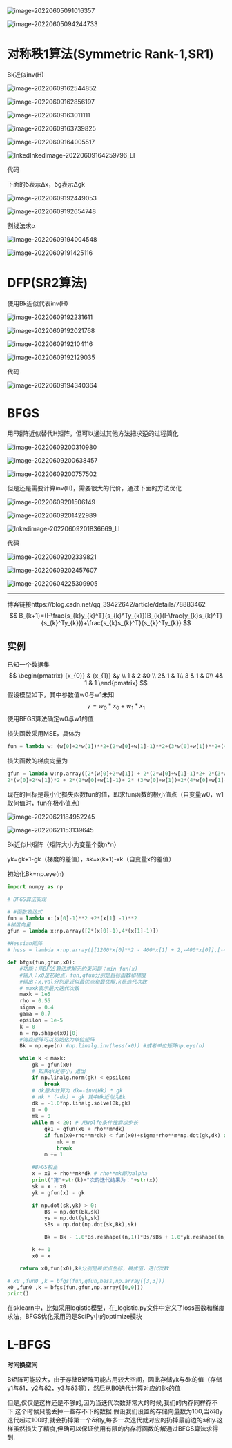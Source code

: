 ![image-20220605091016357](https://raw.githubusercontent.com/liang636600/cloudImg/master/images/image-20220605091016357.png)

![image-20220605094244733](https://raw.githubusercontent.com/liang636600/cloudImg/master/images/image-20220605094244733.png)

# 对称秩1算法(Symmetric Rank-1,SR1)

Bk近似inv(H)

![image-20220609162544852](https://raw.githubusercontent.com/liang636600/cloudImg/master/images/image-20220609162544852.png)

![image-20220609162856197](https://raw.githubusercontent.com/liang636600/cloudImg/master/images/image-20220609162856197.png)

![image-20220609163011111](https://raw.githubusercontent.com/liang636600/cloudImg/master/images/image-20220609163011111.png)

![image-20220609163739825](https://raw.githubusercontent.com/liang636600/cloudImg/master/images/image-20220609163739825.png)

![image-20220609164005517](https://raw.githubusercontent.com/liang636600/cloudImg/master/images/image-20220609164005517.png)

![InkedInkedimage-20220609164259796_LI](https://raw.githubusercontent.com/liang636600/cloudImg/master/images/InkedInkedimage-20220609164259796_LI.jpg)

代码

下面的δ表示Δx，δg表示Δgk

![image-20220609192449053](https://raw.githubusercontent.com/liang636600/cloudImg/master/images/image-20220609192449053.png)

![image-20220609192654748](https://raw.githubusercontent.com/liang636600/cloudImg/master/images/image-20220609192654748.png)

割线法求α

![image-20220609194004548](https://raw.githubusercontent.com/liang636600/cloudImg/master/images/image-20220609194004548.png)

![image-20220609191425116](https://raw.githubusercontent.com/liang636600/cloudImg/master/images/image-20220609191425116.png)

# DFP(SR2算法)

使用Bk近似代表inv(H)

![image-20220609192231611](https://raw.githubusercontent.com/liang636600/cloudImg/master/images/image-20220609192231611.png)

![image-20220609192021768](https://raw.githubusercontent.com/liang636600/cloudImg/master/images/image-20220609192021768.png)

![image-20220609192104116](https://raw.githubusercontent.com/liang636600/cloudImg/master/images/image-20220609192104116.png)

![image-20220609192129035](https://raw.githubusercontent.com/liang636600/cloudImg/master/images/image-20220609192129035.png)

代码

![image-20220609194340364](https://raw.githubusercontent.com/liang636600/cloudImg/master/images/image-20220609194340364.png)

#  BFGS

用F矩阵近似替代H矩阵，但可以通过其他方法把求逆的过程简化

![image-20220609200310980](https://raw.githubusercontent.com/liang636600/cloudImg/master/images/image-20220609200310980.png)

![image-20220609200638457](https://raw.githubusercontent.com/liang636600/cloudImg/master/images/image-20220609200638457.png)

![image-20220609200757502](https://raw.githubusercontent.com/liang636600/cloudImg/master/images/image-20220609200757502.png)

但是还是需要计算inv(H)，需要很大的代价，通过下面的方法优化

![image-20220609201506149](https://raw.githubusercontent.com/liang636600/cloudImg/master/images/image-20220609201506149.png)

![image-20220609201422989](https://raw.githubusercontent.com/liang636600/cloudImg/master/images/image-20220609201422989.png)

![Inkedimage-20220609201836669_LI](https://raw.githubusercontent.com/liang636600/cloudImg/master/images/Inkedimage-20220609201836669_LI.jpg)

代码

![image-20220609202339821](https://raw.githubusercontent.com/liang636600/cloudImg/master/images/image-20220609202339821.png)

![image-20220609202457607](https://raw.githubusercontent.com/liang636600/cloudImg/master/images/image-20220609202457607.png)

![image-20220604225309905](https://raw.githubusercontent.com/liang636600/cloudImg/master/images/image-20220604225309905.png)

---



博客链接https://blog.csdn.net/qq_39422642/article/details/78883462
$$
B_{k+1}=(I-\frac{s_{k}y_{k}^T}{s_{k}^Ty_{k}})B_{k}(I-\frac{y_{k}s_{k}^T}{s_{k}^Ty_{k}})+\frac{s_{k}s_{k}^T}{s_{k}^Ty_{k}}
$$
## 实例

已知一个数据集
$$
\begin{pmatrix}
{x_{0}} & {x_{1}} &y \\
1 & 2 &0 \\ 
 2& 1 & 1\\ 
3 & 1 & 0\\ 
 4& 1 & 1
\end{pmatrix}
$$
假设模型如下，其中参数值w0与w1未知
$$
y=w_{0}*x_{0}+w_{1}*x_{1}
$$
使用BFGS算法确定w0与w1的值

损失函数采用MSE，具体为

```python
fun = lambda w: (w[0]+2*w[1])**2+(2*w[0]+w[1]-1)**2+(3*w[0]+w[1])**2+(4*w[0]+w[1]-1)**2
```

损失函数的梯度向量为

```python
gfun = lambda w:np.array([2*(w[0]+2*w[1]) + 2*(2*w[0]+w[1]-1)*2+ 2*(3*w[0]+w[1])*3+2*(4*w[0]+w[1]-1)*4,
2*(w[0]+2*w[1])*2 + 2*(2*w[0]+w[1]-1)+ 2* (3*w[0]+w[1])+2*(4*w[0]+w[1]-1)])
```

现在的目标是最小化损失函数fun的值，即求fun函数的极小值点（自变量w0，w1取何值时，fun在极小值点）

![image-20220621184952245](https://raw.githubusercontent.com/liang636600/cloudImg/master/images/image-20220621184952245.png)

![image-20220621153139645](https://raw.githubusercontent.com/liang636600/cloudImg/master/images/image-20220621153139645.png)

Bk近似H矩阵（矩阵大小为变量个数n*n）

yk=gk+1-gk（梯度的差值），sk=x(k+1)-xk（自变量x的差值）

初始化Bk=np.eye(n)

```python
import numpy as np

# BFGS算法实现

# #函数表达式
fun = lambda x:(x[0]-1)**2 +2*(x[1] -1)**2
#梯度向量
gfun = lambda x:np.array([2*(x[0]-1),4*(x[1]-1)])

#Hessian矩阵
# hess = lambda x:np.array([[1200*x[0]**2 - 400*x[1] + 2,-400*x[0]],[-400*x[0],200]])

def bfgs(fun,gfun,x0):
    #功能：用BFGS算法求解无约束问题：min fun(x)
    #输入：x0是初始点，fun,gfun分别是目标函数和梯度
    #输出：x,val分别是近似最优点和最优解,k是迭代次数
    # maxk表示最大迭代次数
    maxk = 1e5
    rho = 0.55
    sigma = 0.4
    gama = 0.7
    epsilon = 1e-5
    k = 0
    n = np.shape(x0)[0]
    #海森矩阵可以初始化为单位矩阵
    Bk = np.eye(n) #np.linalg.inv(hess(x0)) #或者单位矩阵np.eye(n)

    while k < maxk:
        gk = gfun(x0)
        # 如果gk足够小，退出
        if np.linalg.norm(gk) < epsilon:
            break
        # dk原本计算为 dk=-inv(Hk) * gk
        # Hk * (-dk) = gk 其中Hk近似为Bk
        dk = -1.0*np.linalg.solve(Bk,gk)
        m = 0
        mk = 0
        while m < 20: # 用Wolfe条件搜索求步长
            gk1 = gfun(x0 + rho**m*dk)
            if fun(x0+rho**m*dk) < fun(x0)+sigma*rho**m*np.dot(gk,dk) and np.dot(gk1.T, dk) >=  gama*np.dot(gk.T,dk):
                mk = m
                break
            m += 1

        #BFGS校正
        x = x0 + rho**mk*dk # rho**mk即为alpha
        print("第"+str(k)+"次的迭代结果为："+str(x))
        sk = x - x0
        yk = gfun(x) - gk

        if np.dot(sk,yk) > 0:
            Bs = np.dot(Bk,sk)
            ys = np.dot(yk,sk)
            sBs = np.dot(np.dot(sk,Bk),sk)

            Bk = Bk - 1.0*Bs.reshape((n,1))*Bs/sBs + 1.0*yk.reshape((n,1))*yk/ys

        k += 1
        x0 = x

    return x0,fun(x0),k#分别是最优点坐标，最优值，迭代次数

# x0 ,fun0 ,k = bfgs(fun,gfun,hess,np.array([3,3]))
x0 ,fun0 ,k = bfgs(fun,gfun,np.array([0,0]))
print()
```

在sklearn中，比如采用logistic模型，在_logistic.py文件中定义了loss函数和梯度求法，BFGS优化采用的是SciPy中的optimize模块

# L-BFGS

**时间换空间**

B矩阵可能较大，由于存储B矩阵可能占用较大空间，因此存储yk与δk的值（存储y1与δ1，y2与δ2，y3与δ3等），然后从B0迭代计算对应的Bk的值

但是,仅仅是这样还是不够的,因为当迭代次数非常大的时候,我们的内存同样存不下.这个时候只能丢掉一些存不下的数据.假设我们设置的存储向量数为100,当δ和y迭代超过100时,就会扔掉第一个δ和y,每多一次迭代就对应的扔掉最前边的s和y.这样虽然损失了精度,但确可以保证使用有限的内存将函数的解通过BFGS算法求得到.
